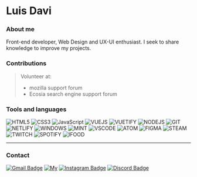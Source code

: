 <h1>Luis Davi</h1>

### About me

<p> Front-end developer, Web Design and UX-UI enthusiast. I seek to share knowledge to improve my projects.  </p>



### Contributions

> Volunteer at: 
> - mozilla support forum 
> - Ecosia search engine support forum 


### Tools and languages 

![HTML5](https://img.shields.io/badge/HTML5-E34F26?style=for-the-badge&logo=html5&logoColor=white)
![CSS3](https://img.shields.io/badge/CSS3-1572B6?style=for-the-badge&logo=css3&logoColor=white)
![JavaScript](https://img.shields.io/badge/JavaScript-F7DF1E?style=for-the-badge&logo=javascript&logoColor=black)
![VUEJS](https://img.shields.io/badge/Vue.js-35495E?style=for-the-badge&logo=vue.js&logoColor=4FC08D)
![VUETIFY](https://img.shields.io/badge/Vuetify-51befc?style=for-the-badge&logo=vuetify&logoColor=white)
![NODEJS](https://img.shields.io/badge/Node.js-43853D?style=for-the-badge&logo=node.js&logoColor=white)
![GIT](https://img.shields.io/badge/Git-F05032?style=for-the-badge&logo=git&logoColor=white)
![NETLIFY](https://img.shields.io/badge/Netlify-00C7B7?style=for-the-badge&logo=netlify&logoColor=white)
![WINDOWS](https://img.shields.io/badge/Windows-0078D6?style=for-the-badge&logo=windows&logoColor=white)
![MINT](https://img.shields.io/badge/Linux_Mint-87CF3E?style=for-the-badge&logo=linux-mint&logoColor=white)
![VSCODE](https://img.shields.io/badge/Visual_Studio_Code-0078D4?style=for-the-badge&logo=visual%20studio%20code&logoColor=white)
![ATOM](https://img.shields.io/badge/Atom-66595C?style=for-the-badge&logo=Atom&logoColor=white)
![FIGMA](https://img.shields.io/badge/Figma-F24E1E?style=for-the-badge&logo=figma&logoColor=white)
![STEAM](https://img.shields.io/badge/Steam-000000?style=for-the-badge&logo=steam&logoColor=white)
![TWITCH](https://img.shields.io/badge/Twitch-9146FF?style=for-the-badge&logo=twitch&logoColor=white)
![SPOTIFY](https://img.shields.io/badge/Spotify-1ED760?&style=for-the-badge&logo=spotify&logoColor=white)
![IFOOD](https://img.shields.io/badge/iFood-EA1D2C?style=for-the-badge&logo=ifood&logoColor=white)


---

### Contact

[![Gmail Badge](https://img.shields.io/badge/-luisdavi.contato@gmail.com-c14438?style=flat-square&logo=Gmail&logoColor=white&link=mailto:luisdavi.contato@gmail.com)](mailto:luisdavi.contato@gmail.com)
[![My](https://img.shields.io/badge/-Portfolio-189e44?style=flat-square&logo&logoColor=white)](https://luisdavi.netlify.app/)
[![Instagram Badge](https://img.shields.io/badge/-lu1s_davi-a43b9d?style=flat-square&logo=Instagram&logoColor=white)](https://www.instagram.com/lu1s_davi/)
[![Discord Badge](https://img.shields.io/badge/-!Hirinho¥-7289da?style=flat-square&logo=Discord&logoColor=white)](https://discordapp.com/users/443172502995337217/)
